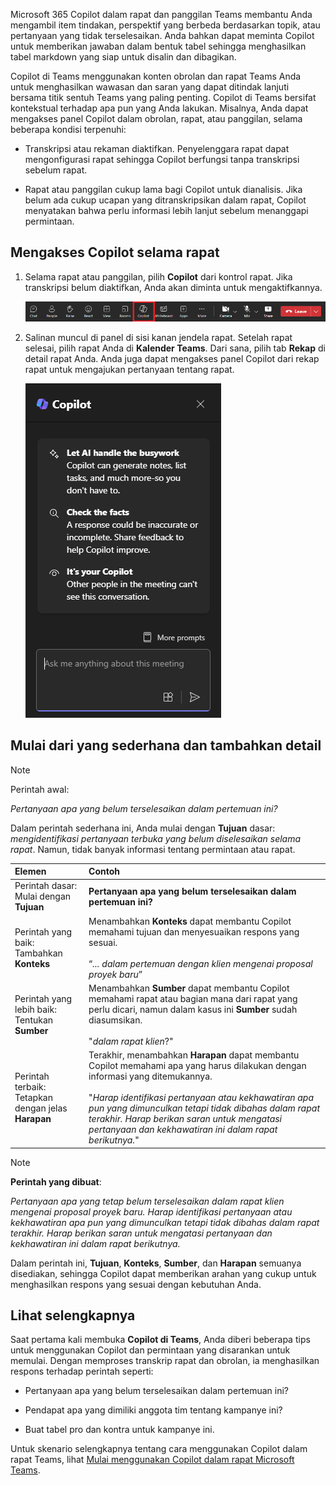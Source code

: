 
Microsoft 365 Copilot dalam rapat dan panggilan Teams membantu Anda mengambil item tindakan, perspektif yang berbeda berdasarkan topik, atau pertanyaan yang tidak terselesaikan. Anda bahkan dapat meminta Copilot untuk memberikan jawaban dalam bentuk tabel sehingga menghasilkan tabel markdown yang siap untuk disalin dan dibagikan. 

Copilot di Teams menggunakan konten obrolan dan rapat Teams Anda untuk menghasilkan wawasan dan saran yang dapat ditindak lanjuti bersama titik sentuh Teams yang paling penting. Copilot di Teams bersifat kontekstual terhadap apa pun yang Anda lakukan. Misalnya, Anda dapat mengakses panel Copilot dalam obrolan, rapat, atau panggilan, selama beberapa kondisi terpenuhi:

- Transkripsi atau rekaman diaktifkan. Penyelenggara rapat dapat mengonfigurasi rapat sehingga Copilot berfungsi tanpa transkripsi sebelum rapat.

- Rapat atau panggilan cukup lama bagi Copilot untuk dianalisis. Jika belum ada cukup ucapan yang ditranskripsikan dalam rapat, Copilot menyatakan bahwa perlu informasi lebih lanjut sebelum menanggapi permintaan.

## Mengakses Copilot selama rapat

1. Selama rapat atau panggilan, pilih **Copilot** dari kontrol rapat. Jika transkripsi belum diaktifkan, Anda akan diminta untuk mengaktifkannya. 

    ![Cuplikan layar ikon Copilot dalam rapat Teams.](../media/copilot-ribbon-teams.png)

1. Salinan muncul di panel di sisi kanan jendela rapat. Setelah rapat selesai, pilih rapat Anda di **Kalender Teams**. Dari sana, pilih tab **Rekap** di detail rapat Anda. Anda juga dapat mengakses panel Copilot dari rekap rapat untuk mengajukan pertanyaan tentang rapat.

    ![Cuplikan layar panel obrolan Copilot di Teams saat pertama kali dibuka.](../media/copilot-pane-teams.png)

## Mulai dari yang sederhana dan tambahkan detail

> [!NOTE]
> Perintah awal:
>
> _Pertanyaan apa yang belum terselesaikan dalam pertemuan ini?_

Dalam perintah sederhana ini, Anda mulai dengan **Tujuan** dasar: _mengidentifikasi pertanyaan terbuka yang belum diselesaikan selama rapat_. Namun, tidak banyak informasi tentang permintaan atau rapat.

| Elemen | Contoh |
| :------ | :------- |
| Perintah dasar: <br>Mulai dengan **Tujuan** | **Pertanyaan apa yang belum terselesaikan dalam pertemuan ini?** |
| Perintah yang baik: <br>Tambahkan **Konteks** | Menambahkan **Konteks** dapat membantu Copilot memahami tujuan dan menyesuaikan respons yang sesuai.<br><br>“_... dalam pertemuan dengan klien mengenai proposal proyek baru_” |
| Perintah yang lebih baik: <br>Tentukan **Sumber** | Menambahkan **Sumber** dapat membantu Copilot memahami rapat atau bagian mana dari rapat yang perlu dicari, namun dalam kasus ini **Sumber** sudah diasumsikan.<br><br>"_dalam rapat klien_?" |
| Perintah terbaik: <br>Tetapkan dengan jelas **Harapan** | Terakhir, menambahkan **Harapan** dapat membantu Copilot memahami apa yang harus dilakukan dengan informasi yang ditemukannya.<br><br>"_Harap identifikasi pertanyaan atau kekhawatiran apa pun yang dimunculkan tetapi tidak dibahas dalam rapat terakhir. Harap berikan saran untuk mengatasi pertanyaan dan kekhawatiran ini dalam rapat berikutnya._" |

> [!NOTE]
> **Perintah yang dibuat**:
>
> _Pertanyaan apa yang tetap belum terselesaikan dalam rapat klien mengenai proposal proyek baru. Harap identifikasi pertanyaan atau kekhawatiran apa pun yang dimunculkan tetapi tidak dibahas dalam rapat terakhir. Harap berikan saran untuk mengatasi pertanyaan dan kekhawatiran ini dalam rapat berikutnya._

Dalam perintah ini, **Tujuan**, **Konteks**, **Sumber**, dan **Harapan** semuanya disediakan, sehingga Copilot dapat memberikan arahan yang cukup untuk menghasilkan respons yang sesuai dengan kebutuhan Anda.

## Lihat selengkapnya

Saat pertama kali membuka **Copilot di Teams**, Anda diberi beberapa tips untuk menggunakan Copilot dan permintaan yang disarankan untuk memulai. Dengan memproses transkrip rapat dan obrolan, ia menghasilkan respons terhadap perintah seperti: 

- Pertanyaan apa yang belum terselesaikan dalam pertemuan ini? 

- Pendapat apa yang dimiliki anggota tim tentang kampanye ini? 

- Buat tabel pro dan kontra untuk kampanye ini. 

Untuk skenario selengkapnya tentang cara menggunakan Copilot dalam rapat Teams, lihat [Mulai menggunakan Copilot dalam rapat Microsoft Teams](https://support.microsoft.com/office/get-started-with-copilot-in-microsoft-teams-meetings-0bf9dd3c-96f7-44e2-8bb8-790bedf066b1). 